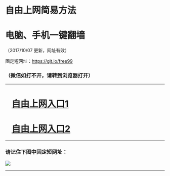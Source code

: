 ﻿# 自由上网简易方法

# 电脑、手机一键翻墙

（2017/10/07 更新，网址有效）

固定短网址：https://git.io/free99

### （微信如打不开，请转到浏览器打开）


***





# &nbsp;&nbsp; <a href="http://ft3140818085.fwq-tz-1001.info/fwqtz01.html?t=1007001520 " target="_blank">自由上网入口1</a>
# &nbsp;&nbsp; <a href="http://ft2819925520.fwq-tz-1002.info/fwqtz02.html?t=100700121541 " target="_blank">自由上网入口2</a>
***

### 请记住下图中固定短网址：

<img src="https://s3-us-west-2.amazonaws.com/fwq-1001/yjfq-20170905okok.png" /> 


***

